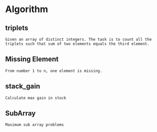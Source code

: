 
# Algorithm

## triplets
    Given an array of distinct integers. The task is to count all the triplets such that sum of two elements equals the third element. 

## Missing Element
    From number 1 to n, one element is missing. 

## stack_gain
    Calculate max gain in stock

## SubArray
    Maximum sub array problems





